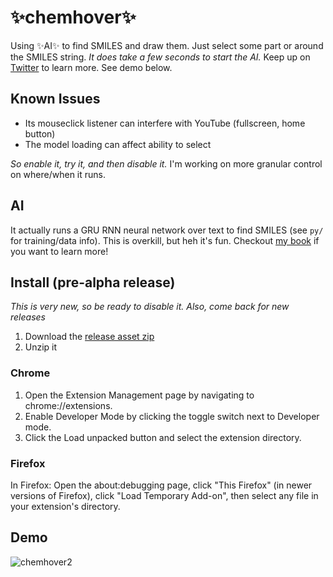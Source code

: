 # ✨chemhover✨

Using ✨AI✨ to find SMILES and draw them. Just select some part or around the SMILES string. *It does take a few seconds to start the AI.* Keep up on [Twitter](https://twitter.com/andrewwhite01) to learn more. See demo below.

## Known Issues

* Its mouseclick listener can interfere with YouTube (fullscreen, home button)
* The model loading can affect ability to select

*So enable it, try it, and then disable it.* I'm working on more granular control on where/when it runs. 

## AI

It actually runs a GRU RNN neural network over text to find SMILES (see `py/` for training/data info). This is overkill, but heh it's fun. Checkout [my book](https://whitead.github.io/dmol-book/) if you want to learn more!

## Install (pre-alpha release)

*This is very new, so be ready to disable it. Also, come back for new releases*

1. Download the [release asset zip](https://github.com/whitead/chemhover/releases)
2. Unzip it

### Chrome
1. Open the Extension Management page by navigating to chrome://extensions.
2. Enable Developer Mode by clicking the toggle switch next to Developer mode.
3. Click the Load unpacked button and select the extension directory.

### Firefox

In Firefox: Open the about:debugging page, click "This Firefox" (in newer versions of Firefox), click "Load Temporary Add-on", then select any file in your extension's directory.



## Demo

![chemhover2](https://user-images.githubusercontent.com/908389/130306740-f2040b54-123d-43b2-9094-c755d5349b00.gif)
